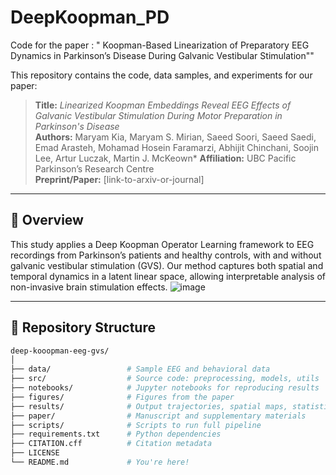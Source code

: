 # DeepKoopman_PD
Code for the paper : " Koopman-Based Linearization of Preparatory EEG Dynamics in Parkinson’s Disease During Galvanic Vestibular Stimulation""

This repository contains the code, data samples, and experiments for our paper:

> **Title:** _Linearized Koopman Embeddings Reveal EEG Effects of Galvanic Vestibular Stimulation During Motor Preparation in Parkinson's Disease_  
> **Authors:** Maryam Kia, Maryam S. Mirian, Saeed Soori, Saeed Saedi, Emad Arasteh, Mohamad Hosein Faramarzi, Abhijit Chinchani, Soojin Lee, Artur Luczak, Martin J. McKeown*
> **Affiliation:** UBC Pacific Parkinson’s Research Centre  
> **Preprint/Paper:** [link-to-arxiv-or-journal]

---

## 🧠 Overview

This study applies a Deep Koopman Operator Learning framework to EEG recordings from Parkinson’s patients and healthy controls, with and without galvanic vestibular stimulation (GVS). Our method captures both spatial and temporal dynamics in a latent linear space, allowing interpretable analysis of non-invasive brain stimulation effects.
![image](https://github.com/user-attachments/assets/f54b794f-69d4-40b0-bd72-e3c7ae495acd)

---

## 📁 Repository Structure

```bash
deep-kooopman-eeg-gvs/
│
├── data/                 # Sample EEG and behavioral data
├── src/                  # Source code: preprocessing, models, utils
├── notebooks/            # Jupyter notebooks for reproducing results
├── figures/              # Figures from the paper
├── results/              # Output trajectories, spatial maps, statistics
├── paper/                # Manuscript and supplementary materials
├── scripts/              # Scripts to run full pipeline
├── requirements.txt      # Python dependencies
├── CITATION.cff          # Citation metadata
├── LICENSE
└── README.md             # You're here!
